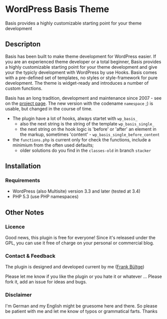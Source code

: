 # WordPress Basis Theme
Basis provides a highly customizable starting point for your theme development

## Descripton
Basis has been built to make theme development for WordPress easier. If you are an experienced theme developer or a total beginner, Basis provides a highly customizable starting point for your theme development and give your the typicly development with WordPress by use Hooks. Basis comes with a pre-defined set of templates, no styles or style-framework for pure development. The theme is widget-ready and introduces a number of custom functions.

Basis has an long tradition, development and maintenance since 2007 - see on the [project page](http://wpbasis.de). 
The new version with the codename `namespace` ;) is usable, but changed in the course of time.

* The plugin have a lot of hooks, always startet with `wp_basis_`
  * also the next string is the string of the template `wp_basis_single_`
  * the next string on the hook logic is 'before' or 'after' an element in the markup, sometimes 'content' - `wp_basis_single_before_content`
* the `functions.php` is current only for check the functions, include a minimium from the often used defaults;
  * older solutions do you find in the `classes-old` in branch `stacker`

## Installation
### Requirements
* WordPress (also Multisite) version 3.3 and later (tested at 3.4)
* PHP 5.3 (use PHP namespaces)

## Other Notes
### Licence
Good news, this plugin is free for everyone! Since it's released under the GPL, you can use it free of charge on your personal or commercial blog.

### Contact & Feedback
The plugin is designed and developed current by me ([Frank Bültge](http://bueltge.de))

Please let me know if you like the plugin or you hate it or whatever ... Please fork it, add an issue for ideas and bugs.

### Disclaimer
I'm German and my English might be gruesome here and there. So please be patient with me and let me know of typos or grammatical farts. Thanks